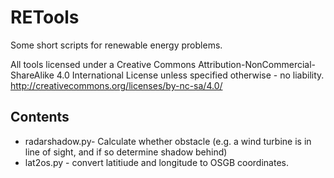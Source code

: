 RETools
====
Some short scripts for renewable energy problems.

All tools licensed under a Creative Commons Attribution-NonCommercial-ShareAlike 4.0 International License unless specified otherwise - no liability.
http://creativecommons.org/licenses/by-nc-sa/4.0/
## Contents
* radarshadow.py- Calculate whether obstacle (e.g. a wind turbine is in line of sight, and if so determine shadow behind)
* lat2os.py - convert latitiude and longitude to OSGB coordinates.
